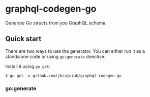 # graphql-codegen-go
Generate Go structs from you GraphQL schema.

## Quick start

There are two ways to use the generator. You can either run it as a standalone code
or using `go:generate` directive.

Install it using `go get`:

```
$ go get -u github.com/jkrajniak/graphql-codegen-go
```

### go:generate

